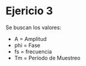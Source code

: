 Ejericio 3
==========
Se buscan los valores: 
 * A = Amplitud
 * phi = Fase
 * fs = frecuencia
 * Tm = Período de Muestreo